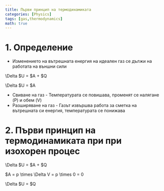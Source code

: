 ```yaml
---
title: Първи принцип на термодинамиката
categories: [Physics]
tags: [gas,thermodynamics]
math: true
---
```


# 1. Определение
 - Изменението на вътрешната енергия на идеален газ се дължи на работата на външни сили

  \Delta $U = $A + $Q

  \Delta $U = $A

 - Свиване на газ - Температурата се повишава, променят се налягане (P) и обем (V)
 - Разширяване на газ - Газът извършва работа за сметка на вътрешната си енергия, температурата се понижава

 # 2. Първи принцип на термодинамиката при при изохорен процес

  \Delta $U = $A + $Q 
  
  $A = p \times \Delta V = p \times 0 = 0
  
  \Delta $U = $Q